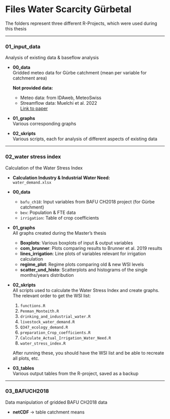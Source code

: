 # Files Water Scarcity Gürbetal

The folders represent three different R-Projects, which were used during this thesis

---

### 01_input_data
Analysis of existing data & baseflow analysis

- **00_data**  
  Gridded meteo data for Gürbe catchment (mean per variable for catchment area)  

  **Not provided data:**  
  - Meteo data: from IDAweb, MeteoSwiss  
  - Streamflow data: Muelchi et al. 2022  
    [Link to paper](https://rmets.onlinelibrary.wiley.com/doi/full/10.1002/gdj3.117)

- **01_graphs**  
  Various corresponding graphs

- **02_skripts**  
  Various scripts, each for analysis of different aspects of existing data

---

### 02_water stress index
Calculation of the Water Stress Index

- **Calculation Industry & Industrial Water Need:**  
  `water_demand.xlsx`

- **00_data**  
  - `bafu_ch18`: Input variables from BAFU CH2018 project (for Gürbe catchment)  
  - `bev`: Population & FTE data  
  - `irrigation`: Table of crop coefficients

- **01_graphs**  
  All graphs created during the Master’s thesis  
  - **Boxplots**: Various boxplots of input & output variables  
  - **com_brunner**: Plots comparing results to Brunner et al. 2019 results  
  - **lines_irrigation**: Line plots of variables relevant for irrigation calculation  
  - **regime_plot**: Regime plots comparing old & new WSI levels  
  - **scatter_und_histo**: Scatterplots and histograms of the single months/years distribution

- **02_skripts**  
  All scripts used to calculate the Water Stress Index and create graphs.  
  The relevant order to get the WSI list:  
  1. `functions.R`  
  2. `Penman_Monteith.R`  
  3. `drinking_and_industrial_water.R`  
  4. `livestock_water_demand.R`  
  5. `Q347_ecology_demand.R`  
  6. `preparation_Crop_coefficients.R`  
  7. `Calculate_Actual_Irrigation_Water_Need.R`  
  8. `water_stress_index.R`  

  After running these, you should have the WSI list and be able to recreate all plots, etc.

- **03_tables**  
  Various output tables from the R-project, saved as a backup

---

### 03_BAFUCH2018
Data manipulation of gridded BAFU CH2018 data

- **netCDF** → table catchment means
